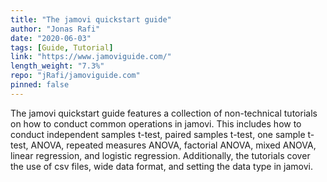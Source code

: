 ```yaml
---
title: "The jamovi quickstart guide"
author: "Jonas Rafi"
date: "2020-06-03"
tags: [Guide, Tutorial]
link: "https://www.jamoviguide.com/"
length_weight: "7.3%"
repo: "jRafi/jamoviguide.com"
pinned: false
---
```


The jamovi quickstart guide features a collection of non-technical tutorials on how to conduct common operations in jamovi. This includes how to conduct independent samples t-test, paired samples t-test, one sample t-test, ANOVA, repeated measures ANOVA, factorial ANOVA, mixed ANOVA, linear regression, and logistic regression. Additionally, the tutorials cover the use of csv files, wide data format, and setting the data type in jamovi.
